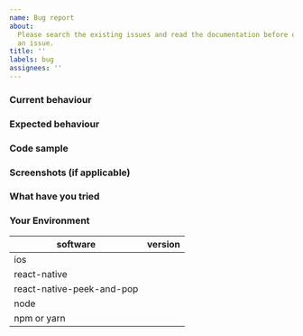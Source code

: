 ```yaml
---
name: Bug report
about:
  Please search the existing issues and read the documentation before opening
  an issue.
title: ''
labels: bug
assignees: ''
---
```


<!-- Issues that don't use this template are likely to be closed. -->

### Current behaviour

<!-- What's currently happening? -->

### Expected behaviour

<!-- What do you expect to happen? If there is an error, provide the complete error message with stack trace. -->

### Code sample

<!-- Provide a complete code sample that could be run to reproduce the issue, ideally in repo on github. -->

### Screenshots (if applicable)

<!-- Include screenshots if there's a bug in the layout. -->

### What have you tried

<!-- List down the steps you have tried to fix or identify the issue and links to any related issues you found. -->

### Your Environment

| software                  | version |
| ------------------------- | ------- |
| ios                       |
| react-native              |
| react-native-peek-and-pop |
| node                      |
| npm or yarn               |
